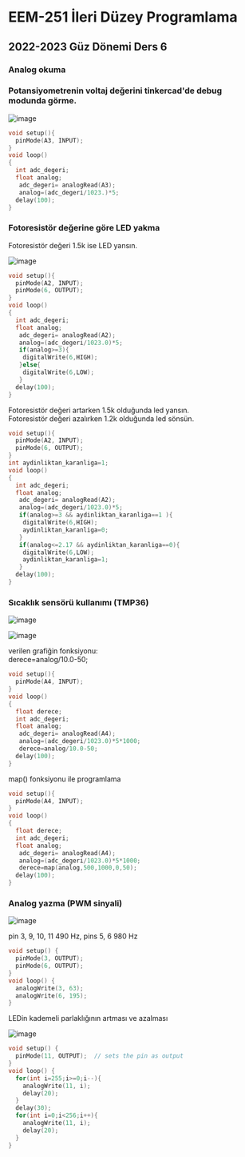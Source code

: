 # EEM-251 İleri Düzey Programlama

## 2022-2023 Güz Dönemi Ders 6

### Analog okuma

### Potansiyometrenin voltaj değerini tinkercad'de debug modunda görme.
![image](files/06/1.png)

```C++
void setup(){
  pinMode(A3, INPUT);
}
void loop()
{
  int adc_degeri;
  float analog;
   adc_degeri= analogRead(A3);
   analog=(adc_degeri/1023.)*5;
  delay(100);
}
```

### Fotoresistör değerine göre LED yakma

Fotoresistör değeri 1.5k ise LED yansın.

![image](files/06/2.png)


```C++
void setup(){
  pinMode(A2, INPUT);
  pinMode(6, OUTPUT);
}
void loop()
{
  int adc_degeri;
  float analog;
   adc_degeri= analogRead(A2);
   analog=(adc_degeri/1023.0)*5;
   if(analog>=3){
    digitalWrite(6,HIGH);
   }else{
    digitalWrite(6,LOW);
   }
  delay(100);
}
```

Fotoresistör değeri artarken 1.5k olduğunda led yansın.   
Fotoresistör değeri azalırken 1.2k olduğunda led sönsün.   

```C++
void setup(){
  pinMode(A2, INPUT);
  pinMode(6, OUTPUT);
}
int aydinliktan_karanliga=1;
void loop()
{
  int adc_degeri;
  float analog;
   adc_degeri= analogRead(A2);
   analog=(adc_degeri/1023.0)*5;
   if(analog>=3 && aydinliktan_karanliga==1 ){
    digitalWrite(6,HIGH);
    aydinliktan_karanliga=0;
   }
   if(analog<=2.17 && aydinliktan_karanliga==0){
    digitalWrite(6,LOW);
    aydinliktan_karanliga=1;
   }
  delay(100);
}
```
### Sıcaklık sensörü kullanımı (TMP36)

![image](files/06/3.png)   

![image](files/06/4.png)   

verilen grafiğin fonksiyonu:  
derece=analog/10.0-50;

```C++
void setup(){
  pinMode(A4, INPUT);
}
void loop()
{
  float derece;
  int adc_degeri;
  float analog;
   adc_degeri= analogRead(A4);
   analog=(adc_degeri/1023.0)*5*1000;
   derece=analog/10.0-50;
  delay(100);
}
```
map() fonksiyonu ile programlama

```C++
void setup(){
  pinMode(A4, INPUT);
}
void loop()
{
  float derece;
  int adc_degeri;
  float analog;
   adc_degeri= analogRead(A4);
   analog=(adc_degeri/1023.0)*5*1000;
   derece=map(analog,500,1000,0,50);
  delay(100);
}
```

### Analog yazma (PWM sinyali)


![image](files/06/5.png)

pin 3, 9, 10, 11 490 Hz, pins 5, 6 980 Hz

```C++
void setup() {
  pinMode(3, OUTPUT);  
  pinMode(6, OUTPUT);
}
void loop() {
  analogWrite(3, 63); 
  analogWrite(6, 195);
}
```

LEDin kademeli parlaklığının artması ve azalması

![image](files/06/6.png)

```C++
void setup() {
  pinMode(11, OUTPUT);  // sets the pin as output 
}
void loop() {
  for(int i=255;i>=0;i--){
    analogWrite(11, i);
    delay(20); 
  }
  delay(30);
  for(int i=0;i<256;i++){
    analogWrite(11, i);
    delay(20); 
  }
}
```


